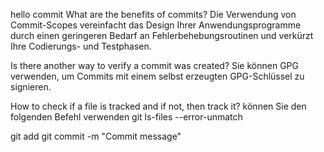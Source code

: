 hello commit
What are the benefits of commits?
Die Verwendung von Commit-Scopes vereinfacht das Design Ihrer Anwendungsprogramme durch einen geringeren Bedarf an Fehlerbehebungsroutinen und verkürzt Ihre Codierungs- und Testphasen.

Is there another way to verify a commit was created?
Sie können GPG verwenden, um Commits mit einem selbst erzeugten GPG-Schlüssel zu signieren.

How to check if a file is tracked and if not, then track it?
können Sie den folgenden Befehl verwenden
    git ls-files --error-unmatch <filename>


git add <filename>
git commit -m "Commit message"